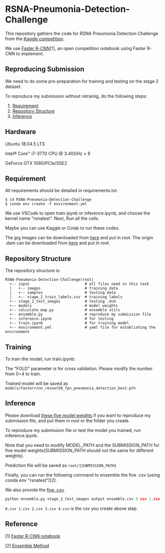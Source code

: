 # RSNA-Pneumonia-Detection-Challenge

This repository gathers the code for RSNA Pneumonia Detection Challenge from the [Kaggle competition](https://www.kaggle.com/c/rsna-pneumonia-detection-challenge/overview).

We use [Faster R-CNN](https://www.kaggle.com/anastasiiaselezen/rsna-pneumonia-detection-challenge)[1], an open competition notebook using Faster R-CNN to implement.

## Reproducing Submission
We need to do some pre-preparation for training and testing on the stage 2 dataset.

To reproduce my submission without retrainig, do the following steps:
1. [Requirement](#Requirement)
2. [Repository Structure](#Repository-Structure)
3. [Inference](#Inference)

## Hardware

Ubuntu 18.04.5 LTS

Intel® Core™ i7-3770 CPU @ 3.40GHz × 8

GeForce GTX 1080/PCIe/SSE2

## Requirement
All requirements should be detailed in requirements.txt.

```env
$ cd RSNA-Pneumonia-Detection-Challenge
$ conda env create -f environment.yml
```
We use VSCode to open train.ipynb or inference.ipynb, and choose the kernel name "rsnatest". Next, Run all the cells.

Maybe you can use Kaggle or Colab to run these codes.

The jpg images can be downloaded from [here](https://www.kaggle.com/sovitrath/rsna-pneumonia-detection-2018?select=input) and put in root.
The origin .dam can be downloaded from [here](https://www.kaggle.com/c/rsna-pneumonia-detection-challenge/data) and put in root.

## Repository Structure

The repository structure is:
```
RSNA-Pneumonia-Detection-Challenge(root)
  +-- input                         # all files need in this task
  |   +-- images                    # training data
  |   +-- samples                   # testing data
  |   +-- stage_2_train_labels.csv  # training labels
  +-- stage_2_test_images           # testing .dcm 
  +-- models                        # model weights
  +-- calculate_map.py              # ensemble utils
  +-- ensemble.py                   # reproduce my submission file
  +-- inference.ipynb               # for testing 
  +-- train.ipynb                   # for training model
  +-- environment.yml               # yaml file for establishing the environment
```

## Training

To train the model, run train.ipynb:

The "FOLD" parameter is for cross validation. Please modify the number from 0~4 to train.

Trained model will be saved as ```models/fasterrcnn_resnet50_fpn_pneumonia_detection_best.pth```

## Inference

Please download [these five model weights](https://reurl.cc/nE0RDn) if you want to reproduce my submission file, and put them in root or the folder you create.

To reproduce my submission file or test the model you trained, run inference.ipynb.

Note that you need to modify MODEL_PATH and the SUBMISSION_PATH for five model weights(SUBMISSION_PATH should not the same for different weights).

Prediction file will be saved as ```root/{SUBMISSION_PATH}```


Finally, you can run the following command to ensemble the five .csv (using conda env "rsnatest")[2].

We also provide the [five .csv](https://reurl.cc/dX5v7q).

```py
python ensemble.py stage_2_test_images output ensemble.csv 0.csv 1.csv 2.csv 3.csv 4.csv
```

```0.csv 1.csv 2.csv 3.csv 4.csv``` is the csv you create above step.

## Reference
[1] [Faster R-CNN notebook](https://www.kaggle.com/anastasiiaselezen/rsna-pneumonia-detection-challenge)

[2] [Ensemble Method](https://gist.github.com/raytroop/abbfb31772a5c8797dade81193da16d5)
